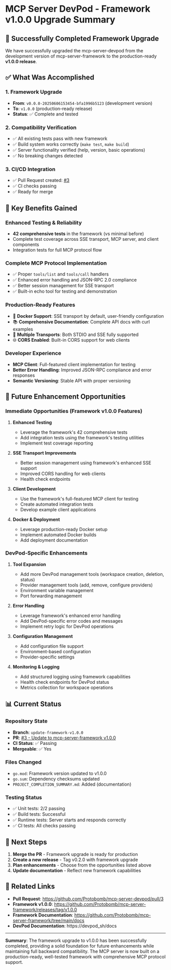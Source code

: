 # MCP Server DevPod - Framework v1.0.0 Upgrade Summary

## 🎉 Successfully Completed Framework Upgrade

We have successfully upgraded the mcp-server-devpod from the development version of mcp-server-framework to the production-ready **v1.0.0 release**.

## ✅ What Was Accomplished

### 1. **Framework Upgrade**
- **From**: `v0.0.0-20250606153454-bfa1996b5123` (development version)
- **To**: `v1.0.0` (production-ready release)
- **Status**: ✅ Complete and tested

### 2. **Compatibility Verification**
- ✅ All existing tests pass with new framework
- ✅ Build system works correctly (`make test`, `make build`)
- ✅ Server functionality verified (help, version, basic operations)
- ✅ No breaking changes detected

### 3. **CI/CD Integration**
- ✅ Pull Request created: [#3](https://github.com/Protobomb/mcp-server-devpod/pull/3)
- ✅ CI checks passing
- ✅ Ready for merge

## 🚀 Key Benefits Gained

### **Enhanced Testing & Reliability**
- **42 comprehensive tests** in the framework (vs minimal before)
- Complete test coverage across SSE transport, MCP server, and client components
- Integration tests for full MCP protocol flow

### **Complete MCP Protocol Implementation**
- ✅ Proper `tools/list` and `tools/call` handlers
- ✅ Enhanced error handling and JSON-RPC 2.0 compliance
- ✅ Better session management for SSE transport
- ✅ Built-in echo tool for testing and demonstration

### **Production-Ready Features**
- 🐳 **Docker Support**: SSE transport by default, user-friendly configuration
- 📚 **Comprehensive Documentation**: Complete API docs with curl examples
- 🔧 **Multiple Transports**: Both STDIO and SSE fully supported
- 🌐 **CORS Enabled**: Built-in CORS support for web clients

### **Developer Experience**
- **MCP Client**: Full-featured client implementation for testing
- **Better Error Handling**: Improved JSON-RPC compliance and error responses
- **Semantic Versioning**: Stable API with proper versioning

## 🔮 Future Enhancement Opportunities

### **Immediate Opportunities (Framework v1.0.0 Features)**

1. **Enhanced Testing**
   - Leverage the framework's 42 comprehensive tests
   - Add integration tests using the framework's testing utilities
   - Implement test coverage reporting

2. **SSE Transport Improvements**
   - Better session management using framework's enhanced SSE support
   - Improved CORS handling for web clients
   - Health check endpoints

3. **Client Development**
   - Use the framework's full-featured MCP client for testing
   - Create automated integration tests
   - Develop example client applications

4. **Docker & Deployment**
   - Leverage production-ready Docker setup
   - Implement automated Docker builds
   - Add deployment documentation

### **DevPod-Specific Enhancements**

1. **Tool Expansion**
   - Add more DevPod management tools (workspace creation, deletion, status)
   - Provider management tools (add, remove, configure providers)
   - Environment variable management
   - Port forwarding management

2. **Error Handling**
   - Leverage framework's enhanced error handling
   - Add DevPod-specific error codes and messages
   - Implement retry logic for DevPod operations

3. **Configuration Management**
   - Add configuration file support
   - Environment-based configuration
   - Provider-specific settings

4. **Monitoring & Logging**
   - Add structured logging using framework capabilities
   - Health check endpoints for DevPod status
   - Metrics collection for workspace operations

## 📊 Current Status

### **Repository State**
- **Branch**: `update-framework-v1.0.0`
- **PR**: [#3 - Update to mcp-server-framework v1.0.0](https://github.com/Protobomb/mcp-server-devpod/pull/3)
- **CI Status**: ✅ Passing
- **Mergeable**: ✅ Yes

### **Files Changed**
- `go.mod`: Framework version updated to v1.0.0
- `go.sum`: Dependency checksums updated
- `PROJECT_COMPLETION_SUMMARY.md`: Added (documentation)

### **Testing Status**
- ✅ Unit tests: 2/2 passing
- ✅ Build tests: Successful
- ✅ Runtime tests: Server starts and responds correctly
- ✅ CI tests: All checks passing

## 🎯 Next Steps

1. **Merge the PR** - Framework upgrade is ready for production
2. **Create a new release** - Tag v0.2.0 with framework upgrade
3. **Plan enhancements** - Choose from the opportunities listed above
4. **Update documentation** - Reflect new framework capabilities

## 🔗 Related Links

- **Pull Request**: https://github.com/Protobomb/mcp-server-devpod/pull/3
- **Framework v1.0.0**: https://github.com/Protobomb/mcp-server-framework/releases/tag/v1.0.0
- **Framework Documentation**: https://github.com/Protobomb/mcp-server-framework/tree/main/docs
- **DevPod Documentation**: https://devpod_sh/docs

---

**Summary**: The framework upgrade to v1.0.0 has been successfully completed, providing a solid foundation for future enhancements while maintaining full backward compatibility. The MCP server is now built on a production-ready, well-tested framework with comprehensive MCP protocol support.